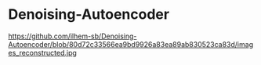 # Denoising-Autoencoder
https://github.com/ilhem-sb/Denoising-Autoencoder/blob/80d72c33566ea9bd9926a83ea89ab830523ca83d/images_reconstructed.jpg

